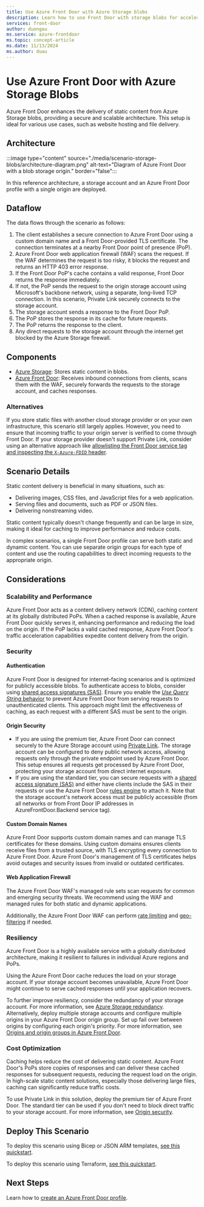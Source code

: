 ```yaml
---
title: Use Azure Front Door with Azure Storage blobs
description: Learn how to use Front Door with storage blobs for accelerating content delivery of static content, enabling a secure and scalable architecture.
services: front-door
author: duongau
ms.service: azure-frontdoor
ms.topic: concept-article
ms.date: 11/13/2024
ms.author: duau
---
```


# Use Azure Front Door with Azure Storage Blobs

Azure Front Door enhances the delivery of static content from Azure Storage blobs, providing a secure and scalable architecture. This setup is ideal for various use cases, such as website hosting and file delivery.

## Architecture

:::image type="content" source="./media/scenario-storage-blobs/architecture-diagram.png" alt-text="Diagram of Azure Front Door with a blob storage origin." border="false":::

In this reference architecture, a storage account and an Azure Front Door profile with a single origin are deployed.

## Dataflow

The data flows through the scenario as follows:

1. The client establishes a secure connection to Azure Front Door using a custom domain name and a Front Door-provided TLS certificate. The connection terminates at a nearby Front Door point of presence (PoP).
1. Azure Front Door web application firewall (WAF) scans the request. If the WAF determines the request is too risky, it blocks the request and returns an HTTP 403 error response.
1. If the Front Door PoP's cache contains a valid response, Front Door returns the response immediately.
1. If not, the PoP sends the request to the origin storage account using Microsoft's backbone network, using a separate, long-lived TCP connection. In this scenario, Private Link securely connects to the storage account.
1. The storage account sends a response to the Front Door PoP.
1. The PoP stores the response in its cache for future requests.
1. The PoP returns the response to the client.
1. Any direct requests to the storage account through the internet get blocked by the Azure Storage firewall.

## Components

- [Azure Storage](https://azure.microsoft.com/products/storage/blobs): Stores static content in blobs.
- [Azure Front Door](https://azure.microsoft.com/services/frontdoor/): Receives inbound connections from clients, scans them with the WAF, securely forwards the requests to the storage account, and caches responses.

### Alternatives

If you store static files with another cloud storage provider or on your own infrastructure, this scenario still largely applies. However, you need to ensure that incoming traffic to your origin server is verified to come through Front Door. If your storage provider doesn't support Private Link, consider using an alternative approach like [allowlisting the Front Door service tag and inspecting the `X-Azure-FDID` header](origin-security.md).

## Scenario Details

Static content delivery is beneficial in many situations, such as:
- Delivering images, CSS files, and JavaScript files for a web application.
- Serving files and documents, such as PDF or JSON files.
- Delivering nonstreaming video.

Static content typically doesn't change frequently and can be large in size, making it ideal for caching to improve performance and reduce costs.

In complex scenarios, a single Front Door profile can serve both static and dynamic content. You can use separate origin groups for each type of content and use the routing capabilities to direct incoming requests to the appropriate origin.

## Considerations

### Scalability and Performance

Azure Front Door acts as a content delivery network (CDN), caching content at its globally distributed PoPs. When a cached response is available, Azure Front Door quickly serves it, enhancing performance and reducing the load on the origin. If the PoP lacks a valid cached response, Azure Front Door's traffic acceleration capabilities expedite content delivery from the origin.

### Security

#### Authentication

Azure Front Door is designed for internet-facing scenarios and is optimized for publicly accessible blobs. To authenticate access to blobs, consider using [shared access signatures (SAS)](../storage/common/storage-sas-overview.md). Ensure you enable the [*Use Query String* behavior](front-door-caching.md#query-string-behavior) to prevent Azure Front Door from serving requests to unauthenticated clients. This approach might limit the effectiveness of caching, as each request with a different SAS must be sent to the origin.

#### Origin Security

- If you are using the premium tier, Azure Front Door can connect securely to the Azure Storage account using [Private Link](private-link.md). The storage account can be configured to deny public network access, allowing requests only through the private endpoint used by Azure Front Door. This setup ensures all requests get processed by Azure Front Door, protecting your storage account from direct internet exposure. 
- If you are using the standard tier, you can secure requests with a [shared access signature (SAS)](../storage/common/storage-sas-overview.md) and either have clients include the SAS in their requests or use the Azure Front Door [rules engine](front-door-rules-engine.md) to attach it. Note that the storage account's network access must be publicly accessible (from all networks or from Front Door IP addresses in AzureFrontDoor.Backend service tag).

#### Custom Domain Names

Azure Front Door supports custom domain names and can manage TLS certificates for these domains. Using custom domains ensures clients receive files from a trusted source, with TLS encrypting every connection to Azure Front Door. Azure Front Door's management of TLS certificates helps avoid outages and security issues from invalid or outdated certificates.

#### Web Application Firewall

The Azure Front Door WAF's managed rule sets scan requests for common and emerging security threats. We recommend using the WAF and managed rules for both static and dynamic applications.

Additionally, the Azure Front Door WAF can perform [rate limiting](../web-application-firewall/afds/waf-front-door-rate-limit.md) and [geo-filtering](../web-application-firewall/afds/waf-front-door-geo-filtering.md) if needed.

### Resiliency

Azure Front Door is a highly available service with a globally distributed architecture, making it resilient to failures in individual Azure regions and PoPs.

Using the Azure Front Door cache reduces the load on your storage account. If your storage account becomes unavailable, Azure Front Door might continue to serve cached responses until your application recovers.

To further improve resiliency, consider the redundancy of your storage account. For more information, see [Azure Storage redundancy](../storage/common/storage-redundancy.md). Alternatively, deploy multiple storage accounts and configure multiple origins in your Azure Front Door origin group. Set up fail over between origins by configuring each origin's priority. For more information, see [Origins and origin groups in Azure Front Door](origin.md).

### Cost Optimization

Caching helps reduce the cost of delivering static content. Azure Front Door's PoPs store copies of responses and can deliver these cached responses for subsequent requests, reducing the request load on the origin. In high-scale static content solutions, especially those delivering large files, caching can significantly reduce traffic costs.

To use Private Link in this solution, deploy the premium tier of Azure Front Door. The standard tier can be used if you don't need to block direct traffic to your storage account. For more information, see [Origin security](#origin-security).

## Deploy This Scenario

To deploy this scenario using Bicep or JSON ARM templates, [see this quickstart](https://github.com/Azure/azure-quickstart-templates/tree/master/quickstarts/microsoft.cdn/front-door-premium-storage-blobs-private-link).

To deploy this scenario using Terraform, [see this quickstart](https://github.com/Azure/terraform/tree/master/quickstart/101-front-door-premium-storage-blobs-private-link).

## Next Steps

Learn how to [create an Azure Front Door profile](create-front-door-portal.md).
